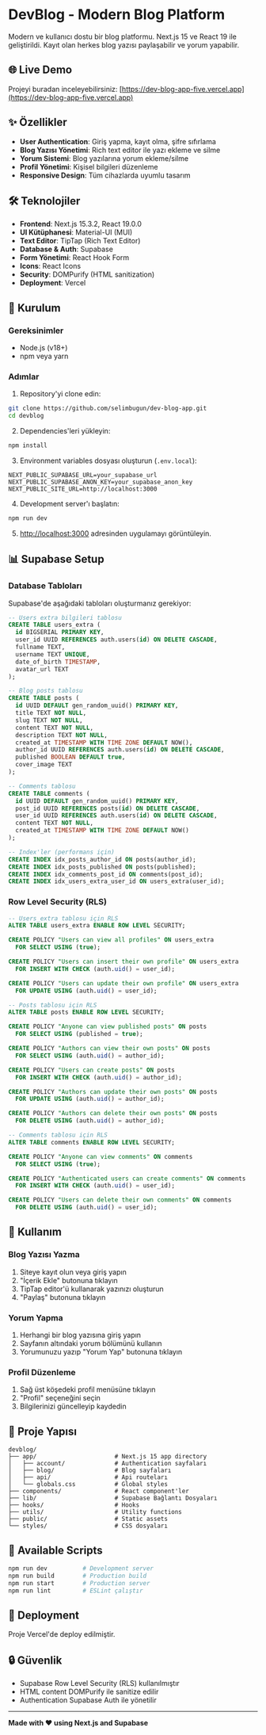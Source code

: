# DevBlog - Modern Blog Platform

Modern ve kullanıcı dostu bir blog platformu. Next.js 15 ve React 19 ile geliştirildi. Kayıt olan herkes blog yazısı paylaşabilir ve yorum yapabilir.

## 🌐 Live Demo

Projeyi buradan inceleyebilirsiniz: [https://dev-blog-app-five.vercel.app](https://dev-blog-app-five.vercel.app)

## ✨ Özellikler

- **User Authentication**: Giriş yapma, kayıt olma, şifre sıfırlama
- **Blog Yazısı Yönetimi**: Rich text editor ile yazı ekleme ve silme
- **Yorum Sistemi**: Blog yazılarına yorum ekleme/silme
- **Profil Yönetimi**: Kişisel bilgileri düzenleme
- **Responsive Design**: Tüm cihazlarda uyumlu tasarım

## 🛠️ Teknolojiler

- **Frontend**: Next.js 15.3.2, React 19.0.0
- **UI Kütüphanesi**: Material-UI (MUI)
- **Text Editor**: TipTap (Rich Text Editor)
- **Database & Auth**: Supabase
- **Form Yönetimi**: React Hook Form
- **Icons**: React Icons
- **Security**: DOMPurify (HTML sanitization)
- **Deployment**: Vercel

## 🚀 Kurulum

### Gereksinimler

- Node.js (v18+)
- npm veya yarn

### Adımlar

1. Repository'yi clone edin:

```bash
git clone https://github.com/selimbugun/dev-blog-app.git
cd devblog
```

2. Dependencies'leri yükleyin:

```bash
npm install
```

3. Environment variables dosyası oluşturun (`.env.local`):

```env
NEXT_PUBLIC_SUPABASE_URL=your_supabase_url
NEXT_PUBLIC_SUPABASE_ANON_KEY=your_supabase_anon_key
NEXT_PUBLIC_SITE_URL=http://localhost:3000
```

4. Development server'ı başlatın:

```bash
npm run dev
```

5. [http://localhost:3000](http://localhost:3000) adresinden uygulamayı görüntüleyin.

## 📊 Supabase Setup

### Database Tabloları

Supabase'de aşağıdaki tabloları oluşturmanız gerekiyor:

```sql
-- Users extra bilgileri tablosu
CREATE TABLE users_extra (
  id BIGSERIAL PRIMARY KEY,
  user_id UUID REFERENCES auth.users(id) ON DELETE CASCADE,
  fullname TEXT,
  username TEXT UNIQUE,
  date_of_birth TIMESTAMP,
  avatar_url TEXT
);

-- Blog posts tablosu
CREATE TABLE posts (
  id UUID DEFAULT gen_random_uuid() PRIMARY KEY,
  title TEXT NOT NULL,
  slug TEXT NOT NULL,
  content TEXT NOT NULL,
  description TEXT NOT NULL,
  created_at TIMESTAMP WITH TIME ZONE DEFAULT NOW(),
  author_id UUID REFERENCES auth.users(id) ON DELETE CASCADE,
  published BOOLEAN DEFAULT true,
  cover_image TEXT
);

-- Comments tablosu
CREATE TABLE comments (
  id UUID DEFAULT gen_random_uuid() PRIMARY KEY,
  post_id UUID REFERENCES posts(id) ON DELETE CASCADE,
  user_id UUID REFERENCES auth.users(id) ON DELETE CASCADE,
  content TEXT NOT NULL,
  created_at TIMESTAMP WITH TIME ZONE DEFAULT NOW()
);

-- Index'ler (performans için)
CREATE INDEX idx_posts_author_id ON posts(author_id);
CREATE INDEX idx_posts_published ON posts(published);
CREATE INDEX idx_comments_post_id ON comments(post_id);
CREATE INDEX idx_users_extra_user_id ON users_extra(user_id);
```

### Row Level Security (RLS)

```sql
-- Users_extra tablosu için RLS
ALTER TABLE users_extra ENABLE ROW LEVEL SECURITY;

CREATE POLICY "Users can view all profiles" ON users_extra
  FOR SELECT USING (true);

CREATE POLICY "Users can insert their own profile" ON users_extra
  FOR INSERT WITH CHECK (auth.uid() = user_id);

CREATE POLICY "Users can update their own profile" ON users_extra
  FOR UPDATE USING (auth.uid() = user_id);

-- Posts tablosu için RLS
ALTER TABLE posts ENABLE ROW LEVEL SECURITY;

CREATE POLICY "Anyone can view published posts" ON posts
  FOR SELECT USING (published = true);

CREATE POLICY "Authors can view their own posts" ON posts
  FOR SELECT USING (auth.uid() = author_id);

CREATE POLICY "Users can create posts" ON posts
  FOR INSERT WITH CHECK (auth.uid() = author_id);

CREATE POLICY "Authors can update their own posts" ON posts
  FOR UPDATE USING (auth.uid() = author_id);

CREATE POLICY "Authors can delete their own posts" ON posts
  FOR DELETE USING (auth.uid() = author_id);

-- Comments tablosu için RLS
ALTER TABLE comments ENABLE ROW LEVEL SECURITY;

CREATE POLICY "Anyone can view comments" ON comments
  FOR SELECT USING (true);

CREATE POLICY "Authenticated users can create comments" ON comments
  FOR INSERT WITH CHECK (auth.uid() = user_id);

CREATE POLICY "Users can delete their own comments" ON comments
  FOR DELETE USING (auth.uid() = user_id);
```

## 🎨 Kullanım

### Blog Yazısı Yazma

1. Siteye kayıt olun veya giriş yapın
2. "İçerik Ekle" butonuna tıklayın
3. TipTap editor'ü kullanarak yazınızı oluşturun
4. "Paylaş" butonuna tıklayın

### Yorum Yapma

1. Herhangi bir blog yazısına giriş yapın
2. Sayfanın altındaki yorum bölümünü kullanın
3. Yorumunuzu yazıp "Yorum Yap" butonuna tıklayın

### Profil Düzenleme

1. Sağ üst köşedeki profil menüsüne tıklayın
2. "Profil" seçeneğini seçin
3. Bilgilerinizi güncelleyip kaydedin

## 📁 Proje Yapısı

```
devblog/
├── app/                      # Next.js 15 app directory
│   ├── account/              # Authentication sayfaları
│   ├── blog/                 # Blog sayfaları
│   ├── api/                  # Api routeları
│   └── globals.css           # Global styles
├── components/               # React component'ler
├── lib/                      # Supabase Bağlantı Dosyaları
├── hooks/                    # Hooks
├── utils/                    # Utility functions
├── public/                   # Static assets
└── styles/                   # CSS dosyaları
```

## 🔧 Available Scripts

```bash
npm run dev          # Development server
npm run build        # Production build
npm run start        # Production server
npm run lint         # ESLint çalıştır
```

## 🚀 Deployment

Proje Vercel'de deploy edilmiştir.

## 🔒 Güvenlik

- Supabase Row Level Security (RLS) kullanılmıştır
- HTML content DOMPurify ile sanitize edilir
- Authentication Supabase Auth ile yönetilir

---

**Made with ❤️ using Next.js and Supabase**
